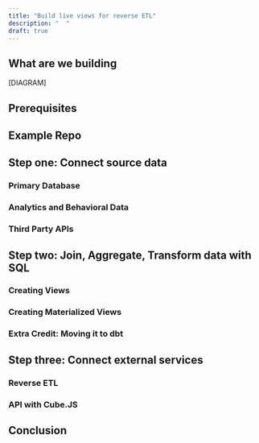 ```yaml
---
title: "Build live views for reverse ETL"
description: "  "
draft: true
---
```


## What are we building

[DIAGRAM]

## Prerequisites

## Example Repo

## Step one: Connect source data

### Primary Database

### Analytics and Behavioral Data

### Third Party APIs

## Step two: Join, Aggregate, Transform data with SQL

### Creating Views

### Creating Materialized Views

### Extra Credit: Moving it to dbt

## Step three: Connect external services

### Reverse ETL

### API with Cube.JS

## Conclusion
